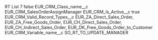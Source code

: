 <?xml version="1.0" encoding="UTF-8"?>
<CustomMetadata xmlns="http://soap.sforce.com/2006/04/metadata" xmlns:xsi="http://www.w3.org/2001/XMLSchema-instance" xmlns:xsd="http://www.w3.org/2001/XMLSchema">
    <label>RT List 7</label>
    <protected>false</protected>
    <values>
        <field>EUR_CRM_Class_name__c</field>
        <value xsi:type="xsd:string">EUR_CRM_SalesOrderAssignManager</value>
    </values>
    <values>
        <field>EUR_CRM_Is_Active__c</field>
        <value xsi:type="xsd:boolean">true</value>
    </values>
    <values>
        <field>EUR_CRM_Valid_Record_Types__c</field>
        <value xsi:type="xsd:string">EUR_ZA_Direct_Sales_Order,
EUR_ZA_Free_Goods_Order,
EUR_CH_Direct_Sales_Order,
EUR_CH_Indirect_Sales_Order,
EUR_DK_Free_Goods_Order_to_Customer</value>
    </values>
    <values>
        <field>EUR_CRM_Variable_name__c</field>
        <value xsi:type="xsd:string">SO_RT_TO_UPDATE_MANAGER</value>
    </values>
</CustomMetadata>
